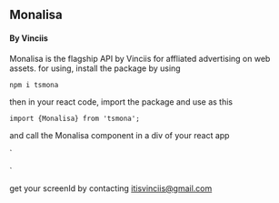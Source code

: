 ## Monalisa 
#### By Vinciis
Monalisa is the flagship API by Vinciis for affliated advertising on web assets.
for using, install the package by using 

 `npm i tsmona`

then in your react code, import the package and use as this 

 `import {Monalisa} from 'tsmona';`

and call the Monalisa component in a div of your react app


 `<div>
   <Monalisa props={{screenId}} />
 </div>`

get your screenId by contacting itisvinciis@gmail.com
